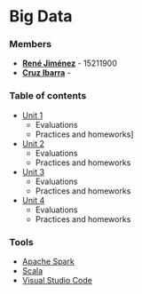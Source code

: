 # Big Data

### Members
 * **[René Jiménez](https://github.com/diazdesandi)** - 15211900
 * **[Cruz Ibarra](https://github.com/cmir22)** - 

### Table of contents
* [Unit 1](https://github.com/diazdesandi/BigData/tree/development/Unit%201)
  * Evaluations
  * Practices and homeworks]
* [Unit 2](https://github.com/diazdesandi/BigData/tree/development/Unit%202)
  * Evaluations
  * Practices and homeworks
* [Unit 3](https://github.com/diazdesandi/BigData/tree/development/Unit%203)
   * Evaluations
   * Practices and homeworks
* [Unit 4](https://github.com/diazdesandi/BigData/tree/development/Unit%204)
  * Evaluations
  * Practices and homeworks

### Tools
* [Apache Spark](https://spark.apache.org/)
* [Scala](https://www.scala-lang.org/)
* [Visual Studio Code](https://code.visualstudio.com/)
